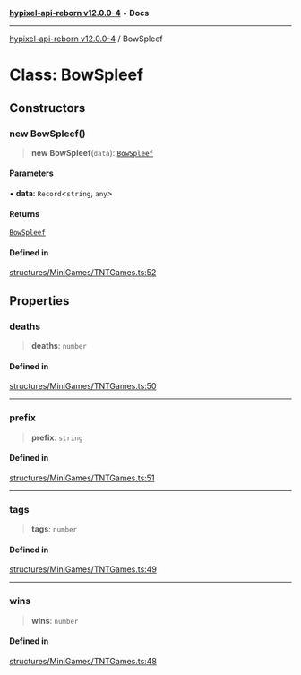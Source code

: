 [**hypixel-api-reborn v12.0.0-4**](../README.md) • **Docs**

***

[hypixel-api-reborn v12.0.0-4](../globals.md) / BowSpleef

# Class: BowSpleef

## Constructors

### new BowSpleef()

> **new BowSpleef**(`data`): [`BowSpleef`](BowSpleef.md)

#### Parameters

• **data**: `Record`\<`string`, `any`\>

#### Returns

[`BowSpleef`](BowSpleef.md)

#### Defined in

[structures/MiniGames/TNTGames.ts:52](https://github.com/Kathund/REBORN-docs-TEST/blob/1c14a4fa83649d1c26475bdd62d394bf5095b016/src/structures/MiniGames/TNTGames.ts#L52)

## Properties

### deaths

> **deaths**: `number`

#### Defined in

[structures/MiniGames/TNTGames.ts:50](https://github.com/Kathund/REBORN-docs-TEST/blob/1c14a4fa83649d1c26475bdd62d394bf5095b016/src/structures/MiniGames/TNTGames.ts#L50)

***

### prefix

> **prefix**: `string`

#### Defined in

[structures/MiniGames/TNTGames.ts:51](https://github.com/Kathund/REBORN-docs-TEST/blob/1c14a4fa83649d1c26475bdd62d394bf5095b016/src/structures/MiniGames/TNTGames.ts#L51)

***

### tags

> **tags**: `number`

#### Defined in

[structures/MiniGames/TNTGames.ts:49](https://github.com/Kathund/REBORN-docs-TEST/blob/1c14a4fa83649d1c26475bdd62d394bf5095b016/src/structures/MiniGames/TNTGames.ts#L49)

***

### wins

> **wins**: `number`

#### Defined in

[structures/MiniGames/TNTGames.ts:48](https://github.com/Kathund/REBORN-docs-TEST/blob/1c14a4fa83649d1c26475bdd62d394bf5095b016/src/structures/MiniGames/TNTGames.ts#L48)
